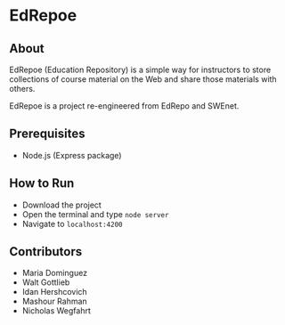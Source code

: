 # EdRepoe

## About
EdRepoe (Education Repository) is a simple way for instructors to store collections of course material on the Web and share those materials with others.

EdRepoe is a project re-engineered from EdRepo and SWEnet.

## Prerequisites
* Node.js (Express package)

## How to Run
* Download the project
* Open the terminal and type `node server`
* Navigate to `localhost:4200`

## Contributors
* Maria Dominguez
* Walt Gottlieb
* Idan Hershcovich
* Mashour Rahman
* Nicholas Wegfahrt
